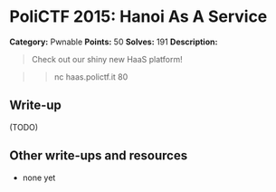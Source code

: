 # PoliCTF 2015: Hanoi As A Service

**Category:** Pwnable
**Points:** 50
**Solves:** 191
**Description:**

> Check out our shiny new HaaS platform!

>> nc haas.polictf.it 80

## Write-up

(TODO)

## Other write-ups and resources

* none yet
